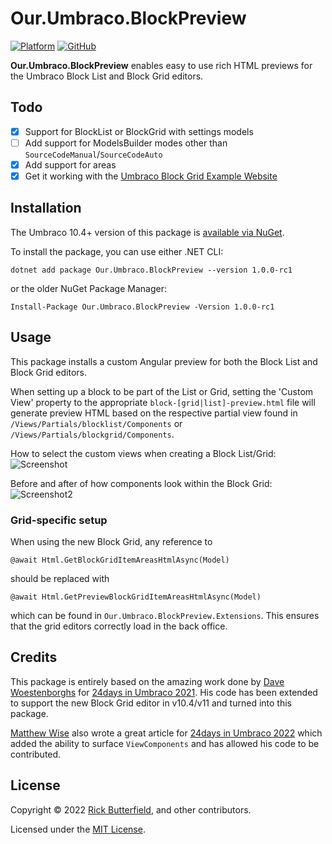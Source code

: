 # Our.Umbraco.BlockPreview
[![Platform](https://img.shields.io/badge/Umbraco-10.3+-%233544B1?style=flat&logo=umbraco)](https://umbraco.com/products/umbraco-cms/)
[![GitHub](https://img.shields.io/github/license/rickbutterfield/Our.Umbraco.BlockPreview)](https://github.com/rickbutterfield/Our.Umbraco.BlockPreview/blob/main/LICENSE)

**Our.Umbraco.BlockPreview** enables easy to use rich HTML previews for the Umbraco Block List and Block Grid editors.

## Todo
- [x] Support for BlockList or BlockGrid with settings models
- [ ] Add support for ModelsBuilder modes other than `SourceCodeManual`/`SourceCodeAuto`
- [x] Add support for areas
- [x] Get it working with the [Umbraco Block Grid Example Website](https://github.com/umbraco/Umbraco.BlockGrid.Example.Website)
## Installation
The Umbraco 10.4+ version of this package is [available via NuGet](https://www.nuget.org/packages/Our.Umbraco.BlockPreview).

To install the package, you can use either .NET CLI:

```
dotnet add package Our.Umbraco.BlockPreview --version 1.0.0-rc1
```

or the older NuGet Package Manager:

```
Install-Package Our.Umbraco.BlockPreview -Version 1.0.0-rc1
```

## Usage
This package installs a custom Angular preview for both the Block List and Block Grid editors.

When setting up a block to be part of the List or Grid, setting the 'Custom View' property to the appropriate `block-[grid|list]-preview.html` file will generate preview HTML based on the respective partial view found in `/Views/Partials/blocklist/Components` or `/Views/Partials/blockgrid/Components`.

How to select the custom views when creating a Block List/Grid:
![Screenshot](https://github.com/rickbutterfield/Our.Umbraco.BlockPreview/blob/main/screenshots/screenshot1.png "The Umbraco backoffice showing a panel titled 'Select view', with two HTML files in a list available for selection")

Before and after of how components look within the Block Grid:
![Screenshot2](https://github.com/rickbutterfield/Our.Umbraco.BlockPreview/blob/main/screenshots/screenshot2.png "Before and after of how components look within the Block Grid")

### Grid-specific setup
When using the new Block Grid, any reference to
```
@await Html.GetBlockGridItemAreasHtmlAsync(Model)
```
should be replaced with
```
@await Html.GetPreviewBlockGridItemAreasHtmlAsync(Model)
```
which can be found in `Our.Umbraco.BlockPreview.Extensions`. This ensures that the grid editors correctly load in the back office.

## Credits
This package is entirely based on the amazing work done by [Dave Woestenborghs](https://github.com/dawoe) for [24days in Umbraco 2021](https://archive.24days.in/umbraco-cms/2021/advanced-blocklist-editor/). His code has been extended to support the new Block Grid editor in v10.4/v11 and turned into this package.

[Matthew Wise](https://github.com/Matthew-Wise) also wrote a great article for [24days in Umbraco 2022](https://24days.in/umbraco-cms/2022/more-blocklist-editor/) which added the ability to surface `ViewComponents` and has allowed his code to be contributed.

## License
Copyright &copy; 2022 [Rick Butterfield](https://rickbutterfield.dev), and other contributors.

Licensed under the [MIT License](https://github.com/rickbutterfield/Our.Umbraco.BlockPreview/blob/main/LICENSE.md).
